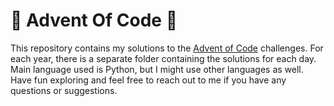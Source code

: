 # 🎅 Advent Of Code 🎄

This repository contains my solutions to the [Advent of Code](https://adventofcode.com/) challenges.
For each year, there is a separate folder containing the solutions for each day. Main language used is Python, but I might use other languages as well. Have fun exploring and feel free to reach out to me if you have any questions or suggestions.